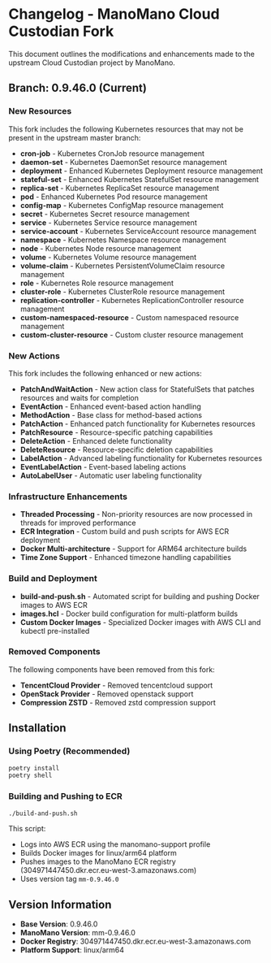# Changelog - ManoMano Cloud Custodian Fork

This document outlines the modifications and enhancements made to the upstream Cloud Custodian project by ManoMano.

## Branch: 0.9.46.0 (Current)

### New Resources

This fork includes the following Kubernetes resources that may not be present in the upstream master branch:

- **cron-job** - Kubernetes CronJob resource management
- **daemon-set** - Kubernetes DaemonSet resource management  
- **deployment** - Enhanced Kubernetes Deployment resource management
- **stateful-set** - Enhanced Kubernetes StatefulSet resource management
- **replica-set** - Kubernetes ReplicaSet resource management
- **pod** - Enhanced Kubernetes Pod resource management
- **config-map** - Kubernetes ConfigMap resource management
- **secret** - Kubernetes Secret resource management
- **service** - Kubernetes Service resource management
- **service-account** - Kubernetes ServiceAccount resource management
- **namespace** - Kubernetes Namespace resource management
- **node** - Kubernetes Node resource management
- **volume** - Kubernetes Volume resource management
- **volume-claim** - Kubernetes PersistentVolumeClaim resource management
- **role** - Kubernetes Role resource management
- **cluster-role** - Kubernetes ClusterRole resource management
- **replication-controller** - Kubernetes ReplicationController resource management
- **custom-namespaced-resource** - Custom namespaced resource management
- **custom-cluster-resource** - Custom cluster resource management

### New Actions

This fork includes the following enhanced or new actions:

- **PatchAndWaitAction** - New action class for StatefulSets that patches resources and waits for completion
- **EventAction** - Enhanced event-based action handling
- **MethodAction** - Base class for method-based actions
- **PatchAction** - Enhanced patch functionality for Kubernetes resources
- **PatchResource** - Resource-specific patching capabilities
- **DeleteAction** - Enhanced delete functionality
- **DeleteResource** - Resource-specific deletion capabilities
- **LabelAction** - Advanced labeling functionality for Kubernetes resources
- **EventLabelAction** - Event-based labeling actions
- **AutoLabelUser** - Automatic user labeling functionality

### Infrastructure Enhancements

- **Threaded Processing** - Non-priority resources are now processed in threads for improved performance
- **ECR Integration** - Custom build and push scripts for AWS ECR deployment
- **Docker Multi-architecture** - Support for ARM64 architecture builds
- **Time Zone Support** - Enhanced timezone handling capabilities

### Build and Deployment

- **build-and-push.sh** - Automated script for building and pushing Docker images to AWS ECR
- **images.hcl** - Docker build configuration for multi-platform builds
- **Custom Docker Images** - Specialized Docker images with AWS CLI and kubectl pre-installed

### Removed Components

The following components have been removed from this fork:

- **TencentCloud Provider** - Removed tencentcloud support
- **OpenStack Provider** - Removed openstack support  
- **Compression ZSTD** - Removed zstd compression support

## Installation

### Using Poetry (Recommended)

```bash
poetry install
poetry shell
```

### Building and Pushing to ECR

```bash
./build-and-push.sh
```

This script:
- Logs into AWS ECR using the manomano-support profile
- Builds Docker images for linux/arm64 platform
- Pushes images to the ManoMano ECR registry (304971447450.dkr.ecr.eu-west-3.amazonaws.com)
- Uses version tag `mm-0.9.46.0`

## Version Information

- **Base Version**: 0.9.46.0
- **ManoMano Version**: mm-0.9.46.0
- **Docker Registry**: 304971447450.dkr.ecr.eu-west-3.amazonaws.com
- **Platform Support**: linux/arm64